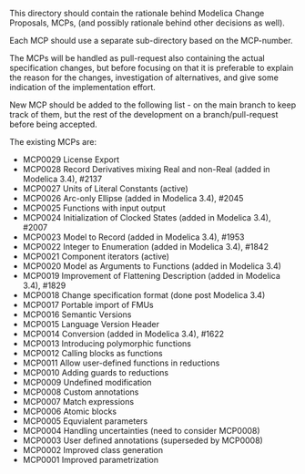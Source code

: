 This directory should contain the rationale behind Modelica Change Proposals, MCPs, 
(and possibly rationale behind other decisions as well).

Each MCP should use a separate sub-directory based on the MCP-number.

The MCPs will be handled as pull-request also containing the actual specification changes, but
before focusing on that it is preferable to explain the reason for the changes, investigation of alternatives,
and give some indication of the implementation effort.

New MCP should be added to the following list - on the main branch to keep track of them, 
but the rest of the development on a branch/pull-request before being accepted.

The existing MCPs are:

- MCP0029 License Export
- MCP0028 Record Derivatives mixing Real and non-Real (added in Modelica 3.4), #2137
- MCP0027 Units of Literal Constants (active)
- MCP0026 Arc-only Ellipse (added in Modelica 3.4), #2045
- MCP0025 Functions with input output
- MCP0024 Initialization of Clocked States (added in Modelica 3.4), #2007
- MCP0023 Model to Record (added in Modelica 3.4), #1953
- MCP0022 Integer to Enumeration (added in Modelica 3.4), #1842
- MCP0021 Component iterators (active)
- MCP0020 Model as Arguments to Functions (added in Modelica 3.4)
- MCP0019 Improvement of Flattening Description (added in Modelica 3.4), #1829
- MCP0018 Change specification format (done post Modelica 3.4)
- MCP0017 Portable import of FMUs
- MCP0016 Semantic Versions
- MCP0015 Language Version Header
- MCP0014 Conversion (added in Modelica 3.4), #1622
- MCP0013 Introducing polymorphic functions
- MCP0012 Calling blocks as functions
- MCP0011 Allow user-defined functions in reductions
- MCP0010 Adding guards to reductions
- MCP0009 Undefined modification
- MCP0008 Custom annotations
- MCP0007 Match expressions
- MCP0006 Atomic blocks
- MCP0005 Equvialent parameters 
- MCP0004 Handling uncertainties (need to consider MCP0008)
- MCP0003 User defined annotations (superseded by MCP0008)
- MCP0002 Improved class generation
- MCP0001 Improved parametrization
